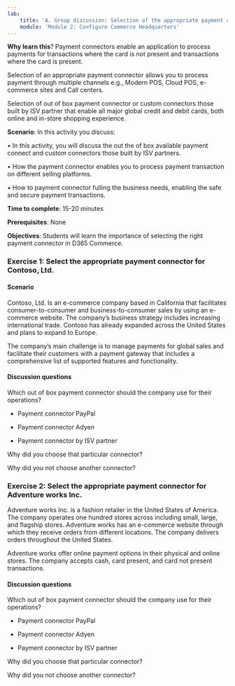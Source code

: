 ```yaml
---
lab:
    title: 'A. Group discussion: Selection of the appropriate payment connector'
    module: 'Module 2: Configure Commerce Headquarters'
---
```



**Why learn this**? Payment connectors enable an application to process payments
for transactions where the card is not present and transactions where the card
is present.

Selection of an appropriate payment connector allows you to process payment
through multiple channels e.g., Modern POS, Cloud POS, e-commerce sites and Call
centers.

Selection of out of box payment connector or custom connectors those built by
ISV partner that enable all major global credit and debit cards, both online and
in-store shopping experience.

**Scenario**: In this activity you discuss:

• In this activity, you will discuss the out the of box available payment
connect and custom connectors those built by ISV partners.

• How the payment connector enables you to process payment transaction on
different selling platforms.

• How to payment connector fulling the business needs, enabling the safe and
secure payment transactions.

**Time to complete**: 15-20 minutes

**Prerequisites**: None

**Objectives**: Students will learn the importance of selecting the right
payment connector in D365 Commerce.

### Exercise 1: Select the appropriate payment connector for Contoso, Ltd.

#### Scenario

Contoso, Ltd. Is an e-commerce company based in California that facilitates
consumer-to-consumer and business-to-consumer sales by using an e-commerce
website. The company’s business strategy includes increasing international
trade. Contoso has already expanded across the United States and plans to expand
to Europe.

The company’s main challenge is to manage payments for global sales and
facilitate their customers with a payment gateway that includes a comprehensive
list of supported features and functionality.

#### Discussion questions

Which out of box payment connector should the company use for their operations?

-   Payment connector PayPal

-   Payment connector Adyen

-   Payment connector by ISV partner

Why did you choose that particular connector?

Why did you not choose another connector?

### Exercise 2: Select the appropriate payment connector for Adventure works Inc.

Adventure works Inc. is a fashion retailer in the United States of America. The
company operates one hundred stores across including small, large, and flagship
stores. Adventure works has an e-commerce website through which they receive
orders from different locations. The company delivers orders throughout the
United States.

Adventure works offer online payment options in their physical and online
stores. The company accepts cash, card present, and card not present
transactions.

#### Discussion questions

Which out of box payment connector should the company use for their operations?

-   Payment connector PayPal

-   Payment connector Adyen

-   Payment connector by ISV partner

Why did you choose that particular connector?

Why did you not choose another connector?
